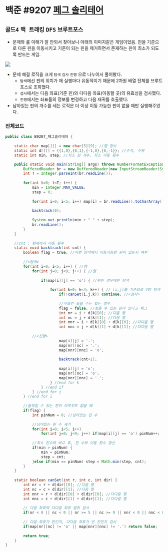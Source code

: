 # 백준 #9207 [페그 솔리테어](https://www.acmicpc.net/problem/9207)
`골드4` `백 트래킹` `DFS` `브루트포스`
---
- 문제와 룰 이해가 잘 안되서 찾아보니 아래의 이미지같은 게임이었음. 핀을 기준으로 다른 핀을 이동시키고 기준이 되는 핀을 제거하면서 존재하는 핀이 최소가 되도록 만드는 게임.
<img src="https://thumbs.gfycat.com/DiligentNearBat-size_restricted.gif"/>

- 문제 해결 로직을 크게 `탐색` `검사` `진행` 으로 나누어서 풀어봤다. 
    - `탐색`에선 핀의 위치가 매 실행마다 유동적이기 때문에 2차원 배열 전체를 브루트포스로 조회했다.
    - `검사`에서는 다음 좌표(기준 핀)와 다다음 좌표(이동할 곳)의 유효성을 검사했다.
    - `진행`에서는 좌표들의 정보를 변경하고 다음 재귀를 호출했다.
- 남아있는 핀의 개수를 세는 로직은 더 이상 이동 가능한 핀이 없을 때만 실행해주었다.

### 전체코드
```java
public class B9207_페그솔리테어 {
	
	static char map[][] = new char[5][9]; //맵 정보
	static int d[][] = {{1,0},{0,1},{-1,0},{0,-1}}; //수직, 수평
	static int min, step; //최소 핀 개수, 최소 이동 횟수

	public static void main(String[] args) throws NumberFormatException, IOException {
		BufferedReader br = new BufferedReader(new InputStreamReader(System.in));
		int T = Integer.parseInt(br.readLine());
		
		for(int t=0; t<T; t++) {
			min = Integer.MAX_VALUE;
			step = 0;
			
			for(int i=0; i<5; i++) map[i] = br.readLine().toCharArray();
			
			backtrack(0);
			
			System.out.println(min + " " + step);
			br.readLine();
		}
	}
	
	//cnt : 현재까지 이동 횟수
	static void backtrack(int cnt) {
		boolean flag = true; //이번 탐색에서 이동가능한 핀이 있는지 여부
		
		//<탐색>
		for(int i=0; i<5; i++) { //행
			for(int j=0; j<9; j++) { //열
				
				if(map[i][j] == 'o') { //핀인 경우에만 탐색
					
					for(int k=0; k<4; k++) { // [i,j]를 기준으로 4방 탐색
						if(!canSet(i,j,k)) continue; //<검사>
							
						//무조건 놓을 수는 있는 경우
						flag = false; //놓을 수 있는 핀이 있다고 체크
						int nr = i + d[k][0]; //다음 행
						int nc = j + d[k][1]; //다음 열
						int nnr = i + d[k][0] + d[k][0]; //다다음 행
						int nnc = j + d[k][1] + d[k][1]; //다다음 열
						
            //<진행>
						map[i][j] = '.';
						map[nr][nc] = '.';
						map[nnr][nnc] = 'o';
						
						backtrack(cnt+1); 
						
						map[i][j] = 'o';
						map[nr][nc] = 'o';
						map[nnr][nnc] = '.';
					} //end for k
				} //end if
			} //end for j
		} //end for i
		
		//움직일 수 있는 핀이 아무것도 없을 때
		if(flag) {
			int pinNum = 0; //남아있는 핀 수
			
			//남아있는 핀 수 세기
			for(int i=0; i<5; i++) 
				for(int j=0; j<9; j++) if(map[i][j] == 'o') pinNum++;
			
			//최소 핀수와 비교 후, 핀 수와 이동 횟수 갱신
			if(min > pinNum) {
				min = pinNum;
				step = cnt;
			}else if(min == pinNum) step = Math.min(step, cnt);
		}
	}
	
	static boolean canSet(int r, int c, int dir) {
		int nr = r + d[dir][0]; //다음 행
		int nc = c + d[dir][1]; //다음 열
		int nnr = r + d[dir][0] + d[dir][0]; //다다음 행
		int nnc = c + d[dir][1] + d[dir][1]; //다다음 열
		
		// 다음 좌표와 다다음 좌표 범위 검사
		if(nr < 0 || nc < 0 || nr >= 5 || nc >= 9 || nnr < 0 || nnc < 0 || nnr >= 5 || nnc >= 9) return false;
		
		// 다음 좌표가 핀인지, 다다음 좌표가 빈 칸인지 검사
		if(map[nr][nc] != 'o' || map[nnr][nnc] != '.') return false;
		
		return true;
	}
}

```
